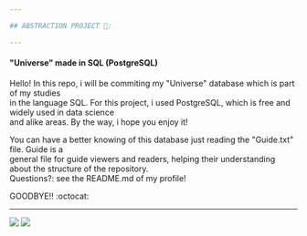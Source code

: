 ```yaml
---

## ABSTRACTION PROJECT 🗻:

---
```


#### "Universe" made in SQL (PostgreSQL)
<p> Hello! In this repo, i will be commiting my "Universe" database which is part of my studies <br>
    in the language SQL. For this project, i used PostgreSQL, which is free and widely used in data science <br>
    and alike areas. By the way, i hope you enjoy it! </p>
<p> You can have a better knowing of this database just reading the "Guide.txt" file. Guide is a <br>
    general file for guide viewers and readers, helping their understanding about the structure of the repository. <br>
    Questions?: see the README.md of my profile! <br> </p>
    GOODBYE!! :octocat:
    

---

<img src=https://img.shields.io/badge/Made%20with-SQL-1f425f.svg>
<img src=https://img.shields.io/badge/PostgreSQL-316192?style=for-the-badge&logo=postgresql&logoColor=white>
